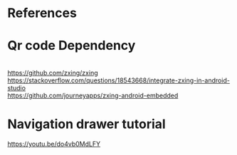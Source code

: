 # References


# Qr code Dependency
<br>https://github.com/zxing/zxing
<br>https://stackoverflow.com/questions/18543668/integrate-zxing-in-android-studio
<br>https://github.com/journeyapps/zxing-android-embedded

# Navigation drawer tutorial
https://youtu.be/do4vb0MdLFY

